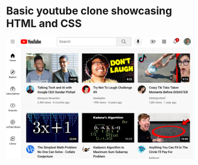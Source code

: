 # Basic youtube clone showcasing HTML and CSS

![Youtube Clone](youtube-clone/assets/youtube-clone.png)